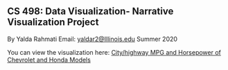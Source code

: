 ## CS 498: Data Visualization- Narrative Visualization Project

By Yalda Rahmati
Email: yaldar2@Illinois.edu
Summer 2020

You can view the visualization here: [City/highway MPG and Horsepower of Chevrolet and Honda Models](https://yaldar2.github.io/)
